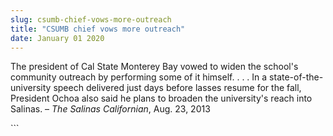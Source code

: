 ```yaml
---
slug: csumb-chief-vows-more-outreach
title: "CSUMB chief vows more outreach"
date: January 01 2020
---
```


 
<p>
  The president of Cal State Monterey Bay vowed to widen the school's community
  outreach by performing some of it himself. . . . In a state-of-the-university
  speech delivered just days before lasses resume for the fall, President Ochoa
  also said he plans to broaden the university's reach into Salinas. –
  <em>The Salinas Californian</em>, Aug. 23, 2013
</p>
```
